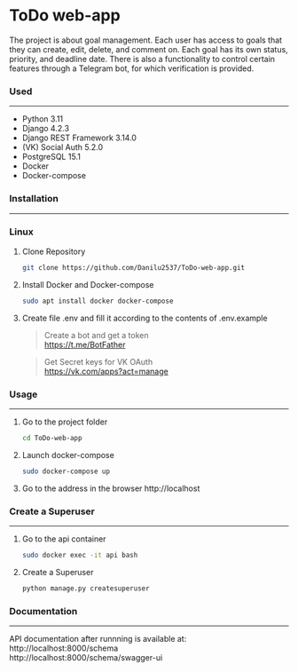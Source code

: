 # ToDo web-app


The project is about goal management. Each user has access to goals that they can create, edit, delete, and comment on. Each goal has its own status, priority, and deadline date. There is also a functionality to control certain features through a Telegram bot, for which verification is provided.

### Used

---

-  Python 3.11
- Django 4.2.3
- Django REST Framework 3.14.0
- (VK) Social Auth 5.2.0
- PostgreSQL 15.1
- Docker
- Docker-compose

### Installation

---
### Linux
1. Clone Repository

    ```bash
    git clone https://github.com/Danilu2537/ToDo-web-app.git
    ```
2. Install Docker and Docker-compose

    ```bash
    sudo apt install docker docker-compose
    ```
3. Create file .env and fill it according to the contents of .env.example

    > Create a bot and get a token \
    > https://t.me/BotFather

    > Get Secret keys for VK OAuth \
    > https://vk.com/apps?act=manage

### Usage

---

1. Go to the project folder

    ```bash
    cd ToDo-web-app
    ```

2. Launch docker-compose

    ```bash
    sudo docker-compose up
    ```

3. Go to the address in the browser http://localhost

### Create a Superuser

---

1. Go to the api container

    ```bash
    sudo docker exec -it api bash
    ```

2. Create a Superuser

    ```bash
    python manage.py createsuperuser
    ```

### Documentation

---

API documentation after runnning is available at: \
    http://localhost:8000/schema \
    http://localhost:8000/schema/swagger-ui
